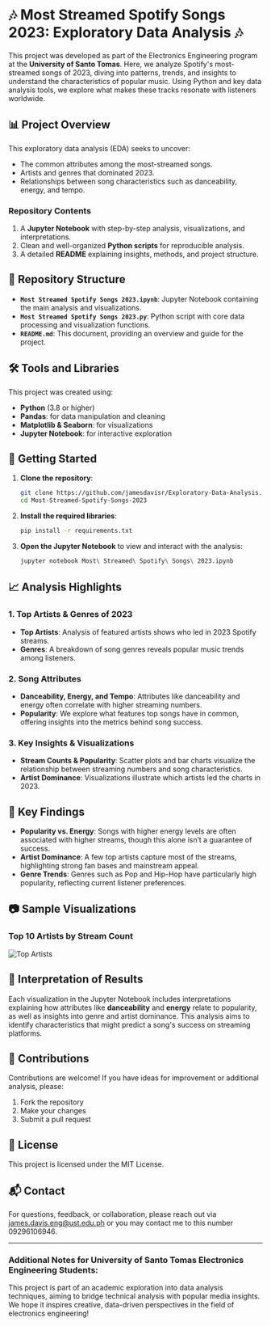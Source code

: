 # 🎶 Most Streamed Spotify Songs 2023: Exploratory Data Analysis 🎶

This project was developed as part of the Electronics Engineering program at the **University of Santo Tomas**. Here, we analyze Spotify's most-streamed songs of 2023, diving into patterns, trends, and insights to understand the characteristics of popular music. Using Python and key data analysis tools, we explore what makes these tracks resonate with listeners worldwide.

## 📊 Project Overview

This exploratory data analysis (EDA) seeks to uncover:
- The common attributes among the most-streamed songs.
- Artists and genres that dominated 2023.
- Relationships between song characteristics such as danceability, energy, and tempo.

### Repository Contents
1. A **Jupyter Notebook** with step-by-step analysis, visualizations, and interpretations.
2. Clean and well-organized **Python scripts** for reproducible analysis.
3. A detailed **README** explaining insights, methods, and project structure.

## 📂 Repository Structure

- **`Most Streamed Spotify Songs 2023.ipynb`**: Jupyter Notebook containing the main analysis and visualizations.
- **`Most Streamed Spotify Songs 2023.py`**: Python script with core data processing and visualization functions.
- **`README.md`**: This document, providing an overview and guide for the project.

## 🛠️ Tools and Libraries

This project was created using:
- **Python** (3.8 or higher)
- **Pandas**: for data manipulation and cleaning
- **Matplotlib & Seaborn**: for visualizations
- **Jupyter Notebook**: for interactive exploration

## 🚀 Getting Started

1. **Clone the repository**:
    ```bash
    git clone https://github.com/jamesdavisr/Exploratory-Data-Analysis.git
    cd Most-Streamed-Spotify-Songs-2023
    ```

2. **Install the required libraries**:
    ```bash
    pip install -r requirements.txt
    ```

3. **Open the Jupyter Notebook** to view and interact with the analysis:
    ```bash
    jupyter notebook Most\ Streamed\ Spotify\ Songs\ 2023.ipynb
    ```

## 📈 Analysis Highlights

### 1. Top Artists & Genres of 2023
   - **Top Artists**: Analysis of featured artists shows who led in 2023 Spotify streams.
   - **Genres**: A breakdown of song genres reveals popular music trends among listeners.

### 2. Song Attributes
   - **Danceability, Energy, and Tempo**: Attributes like danceability and energy often correlate with higher streaming numbers.
   - **Popularity**: We explore what features top songs have in common, offering insights into the metrics behind song success.

### 3. Key Insights & Visualizations
   - **Stream Counts & Popularity**: Scatter plots and bar charts visualize the relationship between streaming numbers and song characteristics.
   - **Artist Dominance**: Visualizations illustrate which artists led the charts in 2023.

## 📑 Key Findings

- **Popularity vs. Energy**: Songs with higher energy levels are often associated with higher streams, though this alone isn’t a guarantee of success.
- **Artist Dominance**: A few top artists capture most of the streams, highlighting strong fan bases and mainstream appeal.
- **Genre Trends**: Genres such as Pop and Hip-Hop have particularly high popularity, reflecting current listener preferences.

## 📷 Sample Visualizations

### Top 10 Artists by Stream Count
![Top Artists]([images/top_artists_by_stream_count.png](https://newsroom.spotify.com/2023-11-29/top-songs-artists-podcasts-albums-trends-2023/))

## 📜 Interpretation of Results

Each visualization in the Jupyter Notebook includes interpretations explaining how attributes like **danceability** and **energy** relate to popularity, as well as insights into genre and artist dominance. This analysis aims to identify characteristics that might predict a song's success on streaming platforms.

## 🤝 Contributions

Contributions are welcome! If you have ideas for improvement or additional analysis, please:
1. Fork the repository
2. Make your changes
3. Submit a pull request

## 📄 License

This project is licensed under the MIT License.

## 📬 Contact

For questions, feedback, or collaboration, please reach out via james.davis.eng@ust.edu.ph or you may contact me to this number 09296106946.

---

### Additional Notes for University of Santo Tomas Electronics Engineering Students:
This project is part of an academic exploration into data analysis techniques, aiming to bridge technical analysis with popular media insights. We hope it inspires creative, data-driven perspectives in the field of electronics engineering!
